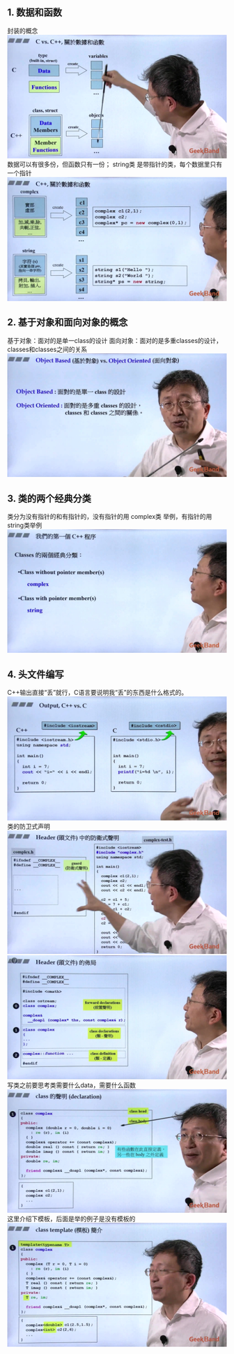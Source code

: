 ## 1. 数据和函数
封装的概念  
![](attachments/2.1.1头文件与类的声明_数据和函数.jpg)
数据可以有很多份，但函数只有一份； string类 是带指针的类，每个数据里只有一个指针  
![](attachments/2.1.2头文件与类的声明_数据和函数.jpg)
  
## 2. 基于对象和面向对象的概念
基于对象：面对的是单一class的设计
面向对象：面对的是多重classes的设计，classes和classes之间的关系
![](attachments/2.2头文件与类的声明_基于对象面向对象.jpg)
  
## 3. 类的两个经典分类
类分为没有指针的和有指针的，没有指针的用 complex类 举例，有指针的用 string类举例  
![](attachments/2.3头文件与类的声明_类的经典分类.jpg)
  
## 4. 头文件编写
C++输出直接“丢”就行，C语言要说明我“丢”的东西是什么格式的。
![](attachments/2.4.1头文件与类的声明_头文件.jpg)
类的防卫式声明
![](attachments/2.4.2头文件与类的声明_头文件.jpg)
![](attachments/2.4.3头文件与类的声明_头文件.jpg)
写类之前要思考类需要什么data，需要什么函数
![](attachments/2.4.4头文件与类的声明_头文件.jpg)
这里介绍下模板，后面是举的例子是没有模板的
![](attachments/2.4.5头文件与类的声明_头文件.jpg)




